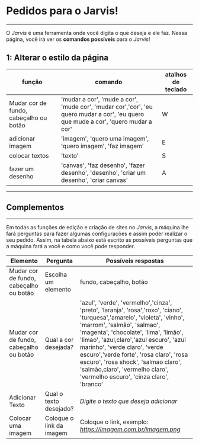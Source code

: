 # Pedidos para o Jarvis!
---
O *Jarvis* é uma ferramenta onde você digita o que deseja e ele faz. Nessa página, você irá ver os **comandos possíveis** para o *Jarvis*!

## 1: Alterar o estilo da página
função|comando|atalhos de teclado
---|---|---
Mudar cor de fundo, cabeçalho ou botão|'mudar a cor', 'mude a cor', 'mude cor', 'mudar cor','cor', 'eu quero mudar a cor', 'eu quero que mude a cor', 'quero mudar a cor'|W
adicionar imagem|'imagem', 'quero uma imagem', 'quero imagem', 'faz imagem'|E
colocar textos|'texto'|S
fazer um desenho|'canvas', 'faz desenho', 'fazer desenho', 'desenho', 'criar um desenho', 'criar canvas'|A

---

## Complementos
---
Em todas as funções de edição e criação de sites no _Jarvis_, a máquina lhe fará perguntas para fazer algumas configurações e assim poder realizar o seu pedido. Assim, na tabela abaixo está escrito as possíveis perguntas que a máquina fará a você e como você pode responder.

Elemento|Pergunta|Possíveis respostas
---|---|---
Mudar cor de fundo, cabeçalho ou botão|Escolha um elemento|fundo, cabeçalho, botão
Mudar cor de fundo, cabeçalho ou botão|Qual a cor desejada?|'azul', 'verde', 'vermelho','cinza', 'preto', 'laranja', 'rosa','roxo', 'ciano', 'turquesa','amarelo', 'violeta', 'vinho', 'marrom', 'salmão', 'salmao', 'magenta', 'chocolate', 'lima', 'limão', 'limao', 'azul,claro','azul escuro', 'azul marinho', 'verde claro', 'verde escuro','verde forte', 'rosa claro', 'rosa escuro', 'rosa shock', 'salmao claro', 'salmão,claro', 'vermelho claro', 'vermelho escuro', 'cinza claro', 'branco'
Adicionar Texto| Qual o texto desejado?|_Digite o texto que deseja adicionar_
Colocar uma imagem|Coloque o link da imagem|Coloque o link, exemplo: _https://imagem.com.br/imagem.png_